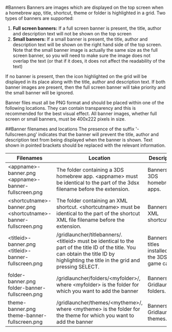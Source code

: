 #Banners
Banners are images which are displayed on the top screen when a homebrew app, title, shortcut, theme or folder is highlighted in a grid. Two types of banners are supported:

1. **Full screen banners:** If a full screen banner is present, the title, author and description text will not be shown on the top screen
2. **Small banners:** If a small banner is present, the title, author and description text will be shown on the right hand side of the top screen. Note that the small banner image is actually the same size as the full screen banner, so you will need to make sure the image does not overlap the text (or that if it does, it does not affect the readability of the text)

If no banner is present, then the icon highlighted on the grid will be displayed in its place along with the title, author and description text. If both banner images are present, then the full screen banner will take priority and the small banner will be ignored.

Banner files must all be PNG format and should be placed within one of the following locations. They can contain transparency and this is recommended for the best visual effect. All banner images, whether full screen or small banners, must be 400x222 pixels in size.

##Banner filenames and locations
The presence of the suffix '-fullscreen.png' indicates that the banner will prevent the title, author and description text from being displayed when the banner is shown. Text shown in pointed brackets should be replaced with the relevant information.

Filenames|Location|Description
--------|--------|-----------
\<appname\>-banner.png<br>\<appname\>-banner-fullscreen.png|The folder containing a 3DS homebrew app. \<appname\> must be identical to the part of the 3dsx filename before the extension.|Banners for 3DS homebrew apps.
\<shortcutname\>-banner.png<br>\<shortcutname\>-banner-fullscreen.png|The folder containing an XML shortcut. \<shortcutname\> must be identical to the part of the shortcut XML file filename before the extension.|Banners for XML shortcuts.
\<titleid\>-banner.png<br>\<titleid\>-banner-fullscreen.png|/gridlauncher/titlebanners/. \<titleid\> must be identical to the part of the title ID of the title. You can obtain the title ID by highlighting the title in the grid and pressing SELECT.|Banners for titles installed on the 3DS and game carts.
folder-banner.png<br>folder-banner-fullscreen.png|/gridlauncher/folders/\<myfolder\>/, where \<myfolder\> is the folder for which you want to add the banner|Banners for Gridlauncher folders.
theme-banner.png<br>theme-banner-fullscreen.png|/gridlauncher/themes/\<mytheme\>/, where \<mytheme\> is the folder for the theme for which you want to add the banner|Banners for Gridlauncher themes.